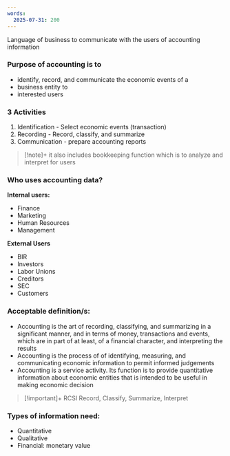 ```yaml
---
words:
  2025-07-31: 200
---
```

Language of business to communicate with the users of accounting information

### Purpose of accounting is to
- identify, record, and communicate the economic events of a
- business entity to
- interested users
### 3 Activities 
1. Identification - Select economic events (transaction)
2. Recording - Record, classify, and summarize 
3. Communication - prepare accounting reports

> [!note]+
> it also includes bookkeeping function which is to analyze and interpret for users


### Who uses accounting data?

**Internal users:** 
- Finance
- Marketing
- Human Resources
- Management

**External Users**
- BIR
- Investors
- Labor Unions
- Creditors
- SEC
- Customers
      
### Acceptable definition/s: 
- Accounting is the art of recording, classifying, and summarizing in a significant manner, and in terms of money, transactions and events, which are in part of at least, of a financial character, and interpreting the results
- Accounting is the process of of identifying, measuring, and communicating economic information to permit informed judgements
- Accounting is a service activity. Its function is to provide quantitative information about economic entities that is intended to be useful in making economic decision

> [!important]+ RCSI
> Record, Classify, Summarize, Interpret

### Types of information need:
- Quantitative
- Qualitative
- Financial: monetary value